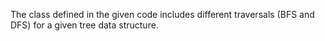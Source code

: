 The class defined in the given code includes different traversals  (BFS and DFS) for a given tree data structure.
